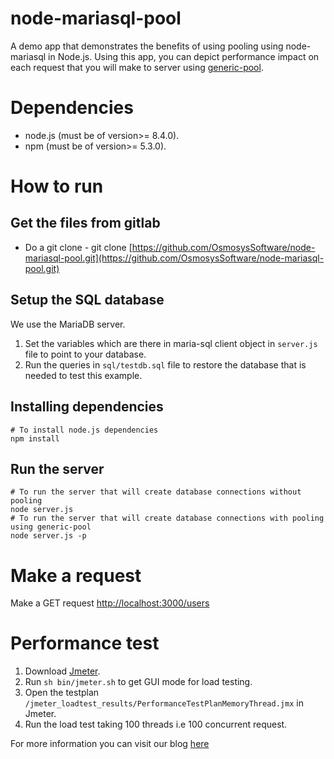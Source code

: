 node-mariasql-pool
========================
A demo app that demonstrates the benefits of using pooling using node-mariasql in Node.js. Using this app,
you can depict performance impact on each request that you will make to server using [generic-pool](https://github.com/coopernurse/node-pool).
# Dependencies
- node.js (must be of version>= 8.4.0).
- npm (must be of version>= 5.3.0).


# How to run

## Get the files from gitlab
- Do a git clone - git clone [https://github.com/OsmosysSoftware/node-mariasql-pool.git](https://github.com/OsmosysSoftware/node-mariasql-pool.git)

## Setup the SQL database

We use the MariaDB server.

1. Set the variables which are there in maria-sql client object in `server.js` file to point to your database.
2. Run the queries in `sql/testdb.sql` file to restore the database that is needed to test this example.

## Installing dependencies
```
# To install node.js dependencies
npm install
```

## Run the server
```
# To run the server that will create database connections without pooling
node server.js
# To run the server that will create database connections with pooling using generic-pool
node server.js -p
```
# Make a request

Make a GET request [http://localhost:3000/users](http://localhost:3000/users)

# Performance test
1. Download [Jmeter](http://www-us.apache.org/dist//jmeter/binaries/apache-jmeter-3.3.tgz).
2. Run `sh bin/jmeter.sh` to get GUI mode for load testing.
3. Open the testplan `/jmeter_loadtest_results/PerformanceTestPlanMemoryThread.jmx` in Jmeter.
4. Run the load test taking 100 threads i.e 100 concurrent request.

For more information you can visit our blog [here](http://10.0.0.155/books/faq-nodejs/page/how-to-use-mariasql-driver-with-generic-pool)
